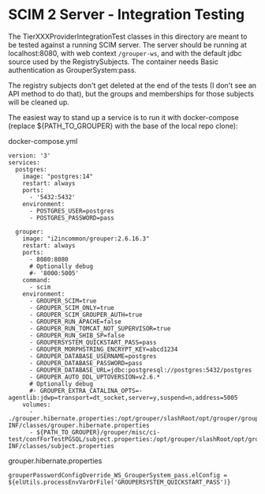 # SCIM 2 Server - Integration Testing

The TierXXXProviderIntegrationTest classes in this directory are meant to be tested against a running SCIM server. The
server should be running at localhost:8080, with web context `/grouper-ws`, and with the default jdbc source used
by the RegistrySubjects. The container needs Basic authentication as GrouperSystem:pass.

The registry subjects don't get deleted at the end of the tests (I don't see an API method to
do that), but the groups and memberships for those subjects will be cleaned up.

The easiest way to stand up a service is to run it with docker-compose (replace ${PATH_TO_GROUPER} with the base of the local repo clone):

docker-compose.yml
```
version: '3'
services:
  postgres:
    image: "postgres:14"
    restart: always
    ports:
      - '5432:5432'
    environment:
      - POSTGRES_USER=postgres
      - POSTGRES_PASSWORD=pass

  grouper:
    image: "i2incommon/grouper:2.6.16.3"
    restart: always
    ports:
      - 8080:8080
      # Optionally debug
      #- '8000:5005'
    command:
      - scim
    environment:
      - GROUPER_SCIM=true
      - GROUPER_SCIM_ONLY=true
      - GROUPER_SCIM_GROUPER_AUTH=true
      - GROUPER_RUN_APACHE=false
      - GROUPER_RUN_TOMCAT_NOT_SUPERVISOR=true
      - GROUPER_RUN_SHIB_SP=false
      - GROUPERSYSTEM_QUICKSTART_PASS=pass
      - GROUPER_MORPHSTRING_ENCRYPT_KEY=abcd1234
      - GROUPER_DATABASE_USERNAME=postgres
      - GROUPER_DATABASE_PASSWORD=pass
      - GROUPER_DATABASE_URL=jdbc:postgresql://postgres:5432/postgres
      - GROUPER_AUTO_DDL_UPTOVERSION=v2.6.*
      # Optionally debug
      #- GROUPER_EXTRA_CATALINA_OPTS=-agentlib:jdwp=transport=dt_socket,server=y,suspend=n,address=5005
    volumes:
      - ./grouper.hibernate.properties:/opt/grouper/slashRoot/opt/grouper/grouperWebapp/WEB-INF/classes/grouper.hibernate.properties
      - ${PATH_TO_GROUPER}/grouper/misc/ci-test/confForTestPGSQL/subject.properties:/opt/grouper/slashRoot/opt/grouper/grouperWebapp/WEB-INF/classes/subject.properties
```

grouper.hibernate.properties
```
grouperPasswordConfigOverride_WS_GrouperSystem_pass.elConfig = ${elUtils.processEnvVarOrFile('GROUPERSYSTEM_QUICKSTART_PASS')}
```

